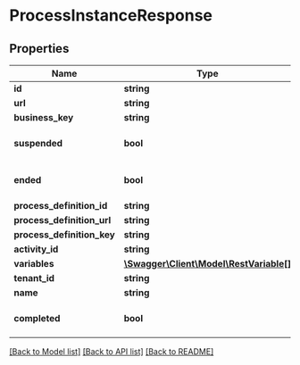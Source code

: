 # ProcessInstanceResponse

## Properties
Name | Type | Description | Notes
------------ | ------------- | ------------- | -------------
**id** | **string** |  | [optional] 
**url** | **string** |  | [optional] 
**business_key** | **string** |  | [optional] 
**suspended** | **bool** |  | [optional] [default to false]
**ended** | **bool** |  | [optional] [default to false]
**process_definition_id** | **string** |  | [optional] 
**process_definition_url** | **string** |  | [optional] 
**process_definition_key** | **string** |  | [optional] 
**activity_id** | **string** |  | [optional] 
**variables** | [**\Swagger\Client\Model\RestVariable[]**](RestVariable.md) |  | [optional] 
**tenant_id** | **string** |  | [optional] 
**name** | **string** |  | [optional] 
**completed** | **bool** |  | [optional] [default to false]

[[Back to Model list]](../README.md#documentation-for-models) [[Back to API list]](../README.md#documentation-for-api-endpoints) [[Back to README]](../README.md)



